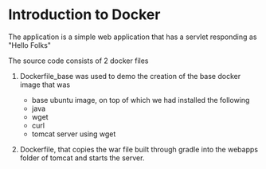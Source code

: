 # Introduction to Docker

The application is a simple web application that has a servlet responding as "Hello Folks"

The source code consists of 2 docker files

1. Dockerfile_base was used to demo the creation of the base docker image that was 
    * base ubuntu image, on top of which we had installed the following
    * java
    * wget
    * curl
    * tomcat server using wget 

2. Dockerfile, that copies the war file built through gradle into the webapps folder of tomcat and starts the server. 


